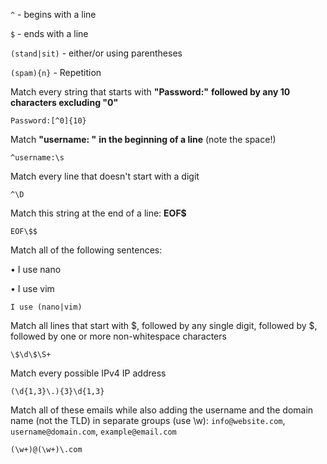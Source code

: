 `^` - begins with a line

`$` - ends with a line

`(stand|sit)` - either/or using parentheses

`(spam){n}` - Repetition

Match every string that starts with **"Password:"** **followed by any 10 characters excluding "0"**

`Password:[^0]{10}`

Match **"username: "** **in the beginning of a line** (note the space!)

`^username:\s`

Match every line that doesn't start with a digit

`^\D`

Match this string at the end of a line: **EOF$**

`EOF\$$`

Match all of the following sentences:

• I use nano

• I use vim

`I use (nano|vim)`

Match all lines that start with $, followed by any single digit, followed by $, followed by one or more non-whitespace characters

`\$\d\$\S+`

Match every possible IPv4 IP address

`(\d{1,3}\.){3}\d{1,3}`

Match all of these emails while also adding the username and the domain name (not the TLD) in separate groups (use \w): `info@website.com`, `username@domain.com`, `example@email.com`

`(\w+)@(\w+)\.com`

